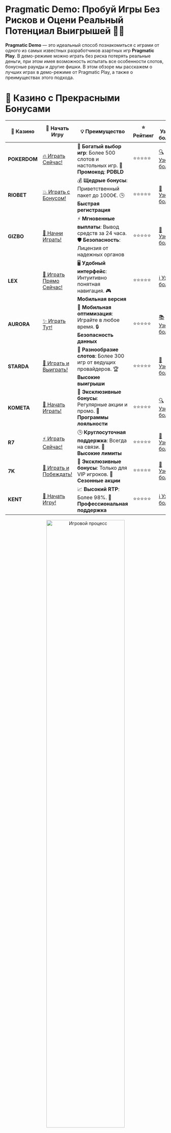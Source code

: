 # **Pragmatic Demo: Пробуй Игры Без Рисков и Оцени Реальный Потенциал Выигрышей 🎰💥**

**Pragmatic Demo** — это идеальный способ познакомиться с играми от одного из самых известных разработчиков азартных игр **Pragmatic Play**. В демо-режиме можно играть без риска потерять реальные деньги, при этом имея возможность испытать все особенности слотов, бонусные раунды и другие фишки. В этом обзоре мы расскажем о лучших играх в демо-режиме от Pragmatic Play, а также о преимуществах этого подхода.

# 🌟 Казино с Прекрасными Бонусами

| 🎲 **Казино** | 🔗 **Начать Игру** | 💡 **Преимущество** | ⭐ **Рейтинг** | 🔗 **Узнать больше** | 🆕 **Новая информация** |
|--------------|---------------------|---------------------|----------------|----------------------|-------------------------|
| **POKERDOM**  | [🔥 Играть Сейчас!](https://brandplay.link/4k77v2yx) | 🎉 **Богатый выбор игр**: Более 500 слотов и настольных игр. 🎁 **Промокод**: **PDBLD** | ⭐⭐⭐⭐⭐ | [🔍 Узнать больше](https://brandplay.link/4k77v2yx) | 🏆 **Победители турниров** получают эксклюзивные подарки! |
| **RIOBET**    | [💥 Играть с Бонусом!](https://brandplay.link/7xBLTPyj) | 💰 **Щедрые бонусы**: Приветственный пакет до 1000€. 🕒 **Быстрая регистрация** | ⭐⭐⭐⭐⭐ | [📖 Узнать больше](https://brandplay.link/7xBLTPyj) | 💬 **Поддержка 24/7** для комфортной игры в любое время! |
| **GIZBO**     | [🚀 Начни Играть!](https://brandplay.link/bprXw4YV) | ⚡ **Мгновенные выплаты**: Вывод средств за 24 часа. 🛡️ **Безопасность**: Лицензия от надежных органов | ⭐⭐⭐⭐⭐ | [📝 Узнать больше](https://brandplay.link/bprXw4YV) | 🔒 **SSL-шифрование** для максимальной безопасности данных игроков. |
| **LEX**       | [💎 Играть Прямо Сейчас!](https://brandplay.link/zW4hdDFV) | 🖥️ **Удобный интерфейс**: Интуитивно понятная навигация. 🎮 **Мобильная версия** | ⭐⭐⭐⭐⭐ | [ℹ️ Узнать больше](https://brandplay.link/zW4hdDFV) | 📱 **Поддержка всех мобильных устройств** для удобства игры в любом месте. |
| **AURORA**    | [✨ Играть Тут!](https://10trafic-stat2.com/click/668546556bcc6313411604bd/6766/13032/subaccount) | 📱 **Мобильная оптимизация**: Играйте в любое время. 🔒 **Безопасность данных** | ⭐⭐⭐⭐⭐ | [📚 Узнать больше](https://10trafic-stat2.com/click/668546556bcc6313411604bd/6766/13032/subaccount) | 🌍 **Международная лицензия** на деятельность в разных странах. |
| **STARDА**    | [🎉 Играть и Выиграть!](https://brandplay.link/fB7xwRFL) | 🎰 **Разнообразие слотов**: Более 300 игр от ведущих провайдеров. 🏆 **Высокие выигрыши** | ⭐⭐⭐⭐⭐ | [🔎 Узнать больше](https://brandplay.link/fB7xwRFL) | 🎉 **Ежемесячные турниры** с крупными призами! |
| **KOMETA**    | [🎁 Начать Играть!](https://brandplay.link/8ZymQJV8) | 🎁 **Эксклюзивные бонусы**: Регулярные акции и промо. 🔄 **Программы лояльности** | ⭐⭐⭐⭐⭐ | [🔍 Узнать больше](https://brandplay.link/8ZymQJV8) | 🌟 **Персонализированные предложения** для долгосрочных игроков. |
| **R7**        | [⚡ Играть Сейчас!](https://brandplay.link/bMd3Yjsw) | 🕒 **Круглосуточная поддержка**: Всегда на связи. 💸 **Высокие лимиты** | ⭐⭐⭐⭐⭐ | [📖 Узнать больше](https://brandplay.link/bMd3Yjsw) | 🎯 **Рейтинг игроков** для лучших участников. |
| **7K**        | [🎯 Играть и Побеждать!](https://brandplay.link/BvQyFShp) | 🌟 **Эксклюзивные бонусы**: Только для VIP игроков. 🎉 **Сезонные акции** | ⭐⭐⭐⭐⭐ | [📝 Узнать больше](https://brandplay.link/BvQyFShp) | 🥇 **Особые привилегии** для постоянных игроков. |
| **KENT**      | [🔑 Начать Игру!](https://brandplay.link/Fv2WP3js) | 📈 **Высокий RTP**: Более 98%. 💼 **Профессиональная поддержка** | ⭐⭐⭐⭐⭐ | [ℹ️ Узнать больше](https://brandplay.link/Fv2WP3js) | 💬 **Поддержка на нескольких языках** для удобства игроков. |

<div align="center"> <img src="https://i.pinimg.com/originals/1d/b3/25/1db325483acbe642c6d4e6fdd73a4988.gif" alt="Игровой процесс" width="70%"> </div>
---

# 🚀 Быстрые Выигрыши и Поддержка

| 🎲 **Казино** | 🔗 **Начать Игру** | 💡 **Преимущество** | ⭐ **Рейтинг** | 🔗 **Узнать больше** | 🆕 **Новая информация** |
|--------------|---------------------|---------------------|----------------|----------------------|-------------------------|
| **GAMA**      | [🎯 Играть Прямо Сейчас!](https://brandplay.link/j6NMKsDz) | 🔍 **Интуитивный интерфейс**: Легкость использования. 🏅 **Престижные турниры** | ⭐⭐⭐⭐☆ | [🔎 Узнать больше](https://brandplay.link/j6NMKsDz) | 🏆 **Турниры с большими призами** каждый месяц. |
| **ONION**     | [💥 Играть и Выигрывать!](https://brandplay.link/zBGRVpQ9) | 🤑 **Низкие ставки**: Идеально для начинающих. 🔄 **Быстрые выводы** | ⭐⭐⭐⭐☆ | [🔍 Узнать больше](https://brandplay.link/zBGRVpQ9) | 🎮 **Казино для новичков** с простыми правилами. |
| **ЧЕМПИОН**   | [🏅 Играть в Турнире!](https://temon-gter.cfd/go/lRq?p80412p304504pcc44t17455) | 🏅 **Лояльная программа**: Награды за активность. 🎁 **Ежемесячные бонусы** | ⭐⭐⭐⭐☆ | [📖 Узнать больше](https://temon-gter.cfd/go/lRq?p80412p304504pcc44t17455) | 🥇 **Турниры и лояльность** — каждый шаг вознаграждается. |
| **VAVADA**    | [🚀 Играть Без Ожидания!](https://vavadapartner.pro/?promo=ea5c9275-6854-4505-94fc-95ab18221945-linkb2) | 🚀 **Быстрая регистрация**: Начните играть мгновенно. 🔐 **Безопасные транзакции** | ⭐⭐⭐⭐☆ | [📝 Узнать больше](https://vavadapartner.pro/?promo=ea5c9275-6854-4505-94fc-95ab18221945-linkb2) | 🏆 **Программа для новых игроков** с бонусами за регистрацию. |
| **FRIENDS**   | [🎉 Играть и Развлекаться!](https://gofriends.mba/linkb2) | 🤝 **Социальные игры**: Играйте с друзьями. 🌐 **Мультиплатформенность** | ⭐⭐⭐⭐☆ | [ℹ️ Узнать больше](https://gofriends.mba/linkb2) | 🎮 **Играйте с друзьями** и зарабатывайте бонусы за совместные действия. |
| **1WIN**      | [⚡ Играть и Выигрывать!](https://brandplay.link/smXVpBbG) | 🏆 **Спортивные ставки**: Широкий выбор видов спорта. 💵 **Высокие коэффициенты** | ⭐⭐⭐⭐☆ | [📚 Узнать больше](https://brandplay.link/smXVpBbG) | ⚽ **Бонусы на спортивные ставки** для активных игроков. |
| **DRIP**      | [💥 Играть Сразу!](https://drp-ircp01.com/c07e6a3db) | 🌐 **Инновационные игры**: Новейшие игровые технологии. 🛡️ **Высокая безопасность** | ⭐⭐⭐⭐☆ | [🔎 Узнать больше](https://drp-ircp01.com/c07e6a3db) | 🔧 **Инновационные функции** для удобства игры. |
| **JOYCASINO** | [🎰 Играть И Побеждать!](https://rpc30.call2me.pro/?/ru/registration?apkpop=0&partner=p24970p3291217pc98f) | 🎁 **Приятные бонусы**: Ежедневные акции и подарки. 🕹️ **Разнообразие игр** | ⭐⭐⭐⭐☆ | [🔍 Узнать больше](https://rpc30.call2me.pro/?/ru/registration?apkpop=0&partner=p24970p3291217pc98f) | 🎉 **Щедрые фриспины** для новых игроков. |
| **PLAYFORTUNA** | [🔥 Играть С Бонусом!](https://fortunapromo.net/alt/playfortuna/registration?0dc4a9362a71feb7e3f165fb8e766f70) | 🎉 **Регулярные акции**: Бонусы, фриспины и многое другое. 🏅 **Турниры** | ⭐⭐⭐⭐☆ | [📚 Узнать больше](https://fortunapromo.net/alt/playfortuna/registration?0dc4a9362a71feb7e3f165fb8e766f70) | 🎯 **Выгодные предложения** на популярные игры. |
| **SYKAA**     | [💸 Играть Сейчас!](https://s-two-way.com/?source=linkb2&pid=30697) | 💸 **Доступные ставки**: Идеально для новичков. 🎁 **Щедрые бонусы** | ⭐⭐⭐⭐☆ | [🔍 Узнать больше](https://s-two-way.com/?source=linkb2&pid=30697) | 💥 **Акции с большими бонусами** для новичков и опытных игроков. |

<div align="center"> <img src="https://schaeffers-cdn.s3.amazonaws.com/images/default-source/schaeffers-cdn-images/default-images/sectors/bigstock-casino-gambling-concept-with-f-369012793.jpg?sfvrsn=493ad806_4" alt="Игровой процесс" width="70%"> </div>
---

# 💸 Казино с Привлекательными Программами Лояльности

| 🎲 **Казино** | 🔗 **Начать Игру** | 💡 **Преимущество** | ⭐ **Рейтинг** | 🔗 **Узнать больше** | 🆕 **Новая информация** |
|--------------|---------------------|---------------------|----------------|----------------------|-------------------------|
| **KOMETA**    | [🎯 Начни Играть!](https://brandplay.link/8ZymQJV8) | 🎁 **Эксклюзивные бонусы**: Регулярные акции и промо. 🔄 **Программы лояльности** | ⭐⭐⭐⭐⭐ | [🔍 Узнать больше](https://brandplay.link/8ZymQJV8) | 🌟 **Персонализированные предложения** для долгосрочных игроков. |
| **1Xslots**   | [🏅 Играть Прямо Сейчас!](https://brandplay.link/hSB1khtr) | 🎉 **Множество акций**: Еженедельные бонусы и турниры. 🛡️ **Безопасность** | ⭐⭐⭐⭐⭐ | [📚 Узнать больше](https://brandplay.link/hSB1khtr) | 🏅 **Награды за активность**: участники программы лояльности получают специальные привилегии. |
| **R7**        | [🚀 Играть Сейчас!](https://brandplay.link/bMd3Yjsw) | 🕒 **Круглосуточная поддержка**: Всегда на связи. 💸 **Высокие лимиты** | ⭐⭐⭐⭐⭐ | [📖 Узнать больше](https://brandplay.link/bMd3Yjsw) | 💬 **VIP-поддержка** для постоянных игроков с приоритетом. |

<div align="center"> <img src="https://i.pinimg.com/originals/1d/b3/25/1db325483acbe642c6d4e6fdd73a4988.gif" alt="Игровой процесс" width="70%"> </div>
---

## Что Такое Pragmatic Demo? 🎮

**Pragmatic Demo** — это демо-режим, который предоставляют онлайн-казино для игр от разработчика **Pragmatic Play**. В этом режиме игроки могут испытать игры без регистрации и без реальных ставок. Это отличный способ изучить механику игры, понять её особенности и стратегию, не рискуя собственными средствами.

### Почему стоит играть в Pragmatic Demo?
- **Безопасность**: Играть в демо-режиме не нужно вкладывать реальные деньги. Это отличная возможность попробовать игру и решить, стоит ли вкладывать реальные деньги.
- **Обучение**: Демо-режим — это идеальный инструмент для новичков. Вы можете ознакомиться с правилами и научиться правильно использовать бонусные функции.
- **Экспериментирование**: Демо-игра позволяет экспериментировать с разными стратегиями ставок, чтобы понять, какие подходы работают лучше всего.

## Лучшие Игры от Pragmatic Play в Демо-Режиме 🎰💎

### 1. **Sweet Bonanza Demo** 🍬
Одним из самых популярных слотов от **Pragmatic Play** является **Sweet Bonanza**, где можно насладиться яркой темой конфет и фруктов. В демо-режиме можно попробовать механики игры, такие как **Tumble** и бонусные раунды с бесплатными спинами.

- **Особенности**: возможность выигрывать на линиях и за счет каскадных выпадений символов.
- **Демо-режим** позволяет оценить, как часто выпадают бонусы и какие возможности для выигрышей существуют.

### 2. **Wolf Gold Demo** 🐺
**Wolf Gold** — это классический слот с темой дикой природы Северной Америки. Игрокам предстоит встретиться с волками, орлами и бизонами, а также воспользоваться бонусными функциями для увеличения выплат.

- **Особенности**: функция **Money Respin**, которая может привести к крупным выигрышам.
- В демо-режиме можно понять, как работает эта функция и сколько может приносить множителей.

### 3. **Great Rhino Megaways Demo** 🦏
В этом слоте используется система **Megaways**, предоставляющая до 200,704 способов для выигрыша. Великолепная графика и высокие множители делают его привлекательным для любителей азартных игр.

- **Особенности**: множители и бесплатные спины.
- Пробуйте демо-версию, чтобы оценить, как часто выпадают большие выигрыши в бонусной игре.

### 4. **The Dog House Demo** 🐶
**The Dog House** — это веселый слот с питомцами и множеством бонусных функций. Демо-режим позволяет испытать все плюсы игры, такие как **Sticky Wilds** и бесплатные спины.

- **Особенности**: **Sticky Wilds** могут значительно увеличить ваш выигрыш.
- Играйте в демо, чтобы увидеть, как эти дикие символы могут влиять на результат.

### 5. **John Hunter and the Tomb of the Scarab Queen Demo** 🏺
Этот слот посвящен археологу Джону Хантеру, который исследует древний Египет. В игре много бонусных возможностей, включая **Free Spins** и **Multipliers**.

- **Особенности**: возможность активации множителей и бесплатных спинов.
- Демо-версия поможет вам изучить, как часто активируются бонусы и как они могут увеличить ваш выигрыш.

## Преимущества Игры в Pragmatic Demo 🌟

### 1. **Без Риска для Денег** 💸  
Демо-режим позволяет играть без вложений, что делает его идеальным выбором для новичков и тех, кто хочет ознакомиться с игрой без риска потерять деньги. Это дает возможность попробовать разные слоты и понять, что вам подходит.

### 2. **Оценка Механики Игры** 🎮  
Прежде чем начинать играть на реальные деньги, можно оценить механику слота, частоту выпадений бонусов и размер возможных выигрышей. Это поможет выбрать игру с хорошими шансами на выигрыш.

### 3. **Удобство и Доступность** 📲  
Игры от **Pragmatic Play** доступны на различных платформах, включая мобильные устройства. Вы можете играть в демо-режиме в любое время и в любом месте, без необходимости регистрации и внесения депозита.

### 4. **Обучение и Стратегия** 🧠  
Демо-игра — это отличная возможность попрактиковаться в стратегиях ставок, таких как управление банкроллом, поиск оптимальных ставок и максимизация прибыли. Это может быть особенно полезно для игроков, которые хотят улучшить свои навыки и повысить шансы на успех в реальных играх.

## Как Играть в Pragmatic Demo? 🎲

1. **Выбор Казино** 🏆  
Для начала выберите онлайн-казино, которое предлагает демо-игры от **Pragmatic Play**. Множество казино предлагают бесплатные версии игр, и вы можете начать играть сразу, без регистрации.

2. **Выбор Игры** 🎰  
Откройте раздел слотов и выберите игру, в которую хотите поиграть. Нажмите на кнопку "Демо" или "Play for Free", чтобы запустить игру.

3. **Настройка Ставок** 💰  
В демо-режиме вам не нужно вкладывать деньги, но вы все равно можете настроить размер ставок, чтобы почувствовать, как это влияет на ваш игровой процесс.

4. **Пробуйте Бонусы** 🎁  
Не забывайте о бонусах, таких как бесплатные спины и множители. В демо-режиме вы можете понять, как они работают, не рискуя реальными деньгами.

## Заключение 🏁

**Pragmatic Demo** — это отличный способ познакомиться с играми от **Pragmatic Play**, попробовать их механику, бонусы и стратегии, не рискуя деньгами. Независимо от того, являетесь ли вы новичком или опытным игроком, демо-режим позволяет вам адаптироваться к играм и повысить шансы на успех в будущем. Играйте, наслаждайтесь процессом и тестируйте лучшие слоты, такие как **Sweet Bonanza**, **Wolf Gold** и **The Dog House**.

---
*Азартные игры могут вызвать зависимость. Играйте ответственно и выбирайте только лицензированные казино для безопасной игры.*  
